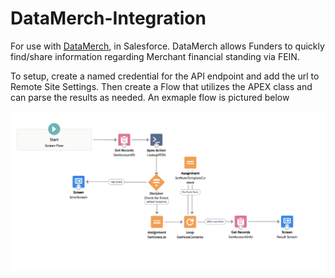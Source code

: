 # DataMerch-Integration
For use with [DataMerch](https://www.datamerch.com/), in Salesforce.
DataMerch allows Funders to quickly find/share information regarding Merchant financial standing via FEIN.

To setup, create a named credential for the API endpoint and add the url to Remote Site Settings.
Then create a Flow that utilizes the APEX class and can parse the results as needed. An exmaple flow is pictured below

![FLOW](flow-ex.png)
